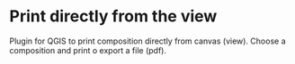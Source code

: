 # Print directly from the view
Plugin for QGIS to print composition directly from canvas (view). Choose a composition and print o export a file (pdf).
